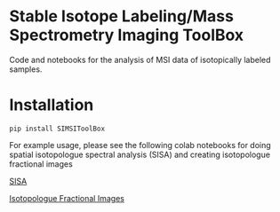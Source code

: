 # Stable Isotope Labeling/Mass Spectrometry Imaging ToolBox

Code and notebooks for the analysis of MSI data of isotopically labeled samples.  

# Installation

```
pip install SIMSIToolBox
```

For example usage, please see the following colab notebooks for doing spatial isotopologue spectral analysis (SISA) and creating isotopologue fractional images

[SISA](https://drive.google.com/file/d/1AyhJyuNl1t6GilO0LDvFbjc_DQfq6fYJ/view?usp=sharing)

[Isotopologue Fractional Images](https://drive.google.com/file/d/1m-EiZGin6wR7mqqMePDGb7IHiYxvBRGu/view?usp=sharing)

